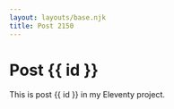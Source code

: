 ```yaml
---
layout: layouts/base.njk
title: Post 2150
---
```


# Post {{ id }}

This is post {{ id }} in my Eleventy project.
